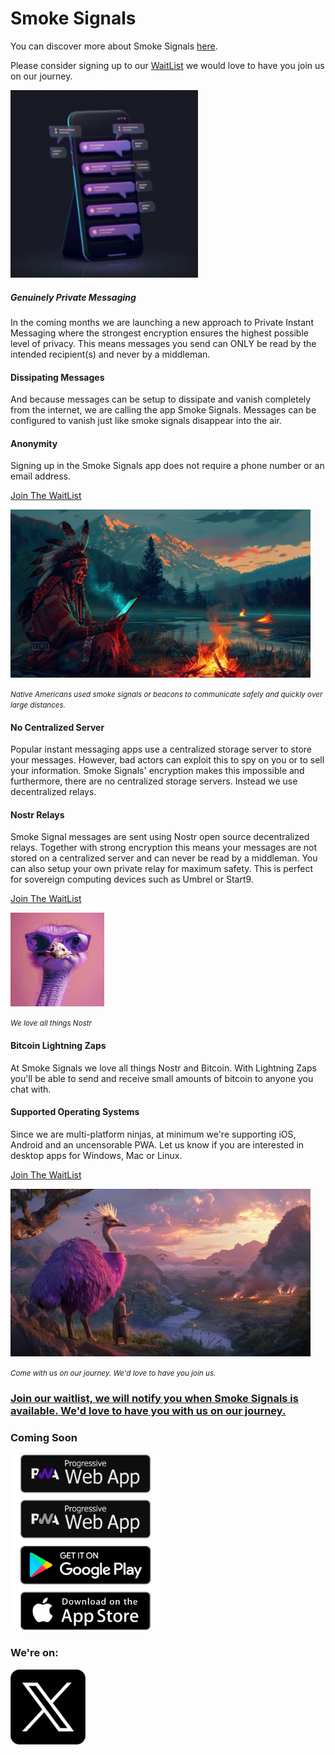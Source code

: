 # Smoke Signals

You can discover more about Smoke Signals [here](https://www.smokesignalsapp.net/).

Please consider signing up to our [WaitList](https://www.smokesignalsapp.net#WaitList) we would love to have you join us on our journey.

<img src="/images/cartoon_mobile_small.jpeg" alt="Cartoon style chat app with abstract chat bubbles." width="300px">

##### Genuinely Private Messaging
In the coming months we are launching a new approach to Private Instant Messaging where the strongest encryption ensures the highest possible level of privacy. This means messages you send can ONLY be read by the intended recipient(s) and never by a middleman.

#### Dissipating Messages
And because messages can be setup to dissipate and vanish completely from the internet, we are calling the app Smoke Signals. Messages can be configured to vanish just like smoke signals disappear into the air.

#### Anonymity
Signing up in the Smoke Signals app does not require a phone number or an email address.

[Join The WaitList](https://www.smokesignalsapp.net#WaitList)

<img src="/images/native_indian_style_older_wiser_sitting.jpg" alt="Smoke Signals used to communicatate Quickly and Safely over large distances." width="480px">

<small>_Native Americans used smoke signals or beacons to communicate safely and quickly over large distances._</small>

#### No Centralized Server

Popular instant messaging apps use a centralized storage server to store your messages. However, bad actors can exploit this to spy on you or to sell your information. Smoke Signals' encryption makes this impossible and furthermore, there are no centralized storage servers. Instead we use decentralized relays.

#### Nostr Relays

Smoke Signal messages are sent using Nostr open source decentralized relays. Together with strong encryption this means your messages are not stored on a centralized server and can never be read by a middleman. You can also setup your own private relay for maximum safety. This is perfect for sovereign computing devices such as Umbrel or Start9.

[Join The WaitList](https://www.smokesignalsapp.net#WaitList)

<img src="/images/ostrich.jpeg" alt="A friendly purple Nostr ostrich wearing purple sunglasses." width="150px">

<small>_We love all things Nostr_</small>

#### Bitcoin Lightning Zaps

At Smoke Signals we love all things Nostr and Bitcoin. With Lightning Zaps you'll be able to send and receive small amounts of bitcoin to anyone you chat with.

#### Supported Operating Systems

Since we are multi-platform ninjas, at minimum we're supporting iOS, Android and an uncensorable PWA.
Let us know if you are interested in desktop apps for Windows, Mac or Linux.

[Join The WaitList](https://www.smokesignalsapp.net#WaitList)

<img src="/images/nostr_journey.jpeg" alt="Come with us on our journey. We'd love to have you join us." width="480px">

<small>_Come with us on our journey. We'd love to have you join us._</small>

### [Join our waitlist, we will notify you when Smoke Signals is available.  We'd love to have you with us on our journey.](https://www.smokesignalsapp.net#WaitList)

### Coming Soon

<img src="/images/blog-detail-15.png" alt="Coming soon to your app store." width="240px">

### We're on:

<img src="/images/twitter-x-logo-png-9.png" alt="We're on X" width="120px">

